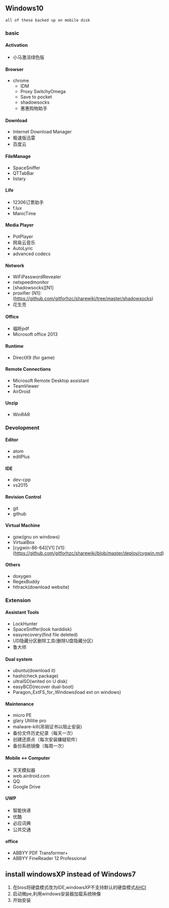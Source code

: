 ## Windows10
	all of these backed up on mobile disk
### basic
#### Activation
* 小马激活绿色版

#### Browser
* chrome
  * IDM
  * Proxy SwitchyOmega
  * Save to pocket
  * shadowsocks
  * 惠惠购物助手

#### Download  
* Internet Download Manager
* 极速版迅雷
* 百度云

#### FileManage
* SpaceSniffer  
* QTTabBar  
* listary  

#### Life
* 12306订票助手
* f.lux
* ManicTime  


#### Media Player
* PotPlayer
* 网易云音乐
* AutoLyric
* advanced codecs

#### Network
* WiFiPasswordRevealer  
* netspeedmonitor
* [shadowsocks][N1]
* proxifier
[N1]: (https://github.com/gitforhzc/sharewiki/tree/master/shadowsocks)
* 花生壳

#### Office
* 福昕pdf
* Microsoft office 2013

#### Runtime
* DirectX9 (for game)

#### Remote Connections
* Microsoft Remote Desktop assistant
* TeamViewer
* AirDroid

#### Unzip
* WinRAR  

### Devolopment
#### Editor
* atom
* editPlus

#### IDE
* dev-cpp
* vs2015

#### Revision Control
* git
* github

#### Virtual Machine
* gow(gnu on windows)
* VirtualBox
* [cygwin-86-64][V1]
[V1]: (https://github.com/gitforhzc/sharewiki/blob/master/deploy/cygwin.md)

#### Others
* doxygen
* RegexBuddy
* httrack(download website)

### Extension
#### Assistant Tools
* LockHunter
* SpaceSniffer(look harddisk)
* easyrecovery(find file deleted)
* UD隐藏分区删除工具(删除U盘隐藏分区)
* 鲁大师

#### Dual system
* ubuntu(download it)
* hash(check package)
* ultraISO(writed on U disk)
* easyBCD(recover dual-boot)
* Paragon_ExtFS_for_Windows(load ext on windows)

#### Maintenance
* micro PE
* glary Utilitie pro
* malware-kill(吊销证书以阻止安装)
* 备份文件历史纪录（每天一次）
* 创建还原点（每次安装嫌疑软件）
* 备份系统镜像（每周一次）

#### Mobile <-> Computer
* 天天模拟器
* web.airdroid.com
* QQ
* Google Drive

#### UWP
* 智能快递
* 优酷
* 必应词典
* 公共交通  

#### office
* ABBYY PDF Transformer+
* ABBYY FineReader 12 Professional

## install windowsXP instead of Windows7
1. 在bios将硬盘模式改为IDE,windowsXP不支持默认的硬盘模式[AHCI][1]
2. 启动微pe,利用windows安装器加载系统映像
3. 开始安装

[1]: http://ask.zol.com.cn/q/24326.html
